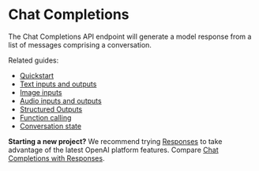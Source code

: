 # Chat Completions

The Chat Completions API endpoint will generate a model response from a
list of messages comprising a conversation.

Related guides:
- [Quickstart](/docs/quickstart?api-mode=chat)
- [Text inputs and outputs](/docs/guides/text?api-mode=chat)
- [Image inputs](/docs/guides/images?api-mode=chat)
- [Audio inputs and outputs](/docs/guides/audio?api-mode=chat)
- [Structured Outputs](/docs/guides/structured-outputs?api-mode=chat)
- [Function calling](/docs/guides/function-calling?api-mode=chat)
- [Conversation state](/docs/guides/conversation-state?api-mode=chat)

**Starting a new project?** We recommend trying [Responses](/docs/api-reference/responses)
to take advantage of the latest OpenAI platform features. Compare
[Chat Completions with Responses](/docs/guides/responses-vs-chat-completions?api-mode=responses).
